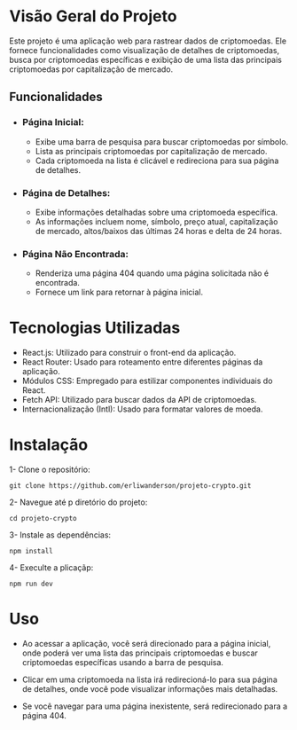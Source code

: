 # Visão Geral do Projeto
Este projeto é uma aplicação web para rastrear dados de criptomoedas. Ele fornece funcionalidades como visualização de detalhes de criptomoedas, busca por criptomoedas específicas e exibição de uma lista das principais criptomoedas por capitalização de mercado.

## Funcionalidades 

  - ### Página Inicial:

     - Exibe uma barra de pesquisa para buscar criptomoedas por símbolo.
     - Lista as principais criptomoedas por capitalização de mercado.
     - Cada criptomoeda na lista é clicável e redireciona para sua página de detalhes.

  - ### Página de Detalhes:
  
     - Exibe informações detalhadas sobre uma criptomoeda específica.
     - As informações incluem nome, símbolo, preço atual, capitalização de mercado, altos/baixos das últimas 24 horas e delta de 24 horas.
  
  - ### Página Não Encontrada:

     - Renderiza uma página 404 quando uma página solicitada não é encontrada.
     - Fornece um link para retornar à página inicial.

# Tecnologias Utilizadas
    
 - React.js: Utilizado para construir o front-end da aplicação.
 - React Router: Usado para roteamento entre diferentes páginas da aplicação.
 - Módulos CSS: Empregado para estilizar componentes individuais do React.
 - Fetch API: Utilizado para buscar dados da API de criptomoedas.
 - Internacionalização (Intl): Usado para formatar valores de moeda.


# Instalação

1- Clone o repositório:

    git clone https://github.com/erliwanderson/projeto-crypto.git
2- Navegue até p diretório do projeto:

    cd projeto-crypto

           
3- Instale as dependências:

    npm install     

4- Execulte a plicaçãp:

    npm run dev

# Uso

- Ao acessar a aplicação, você será direcionado para a página inicial, onde poderá ver uma lista das principais criptomoedas e buscar criptomoedas específicas usando a barra de pesquisa.

- Clicar em uma criptomoeda na lista irá redirecioná-lo para sua página de detalhes, onde você pode visualizar informações mais detalhadas.
- Se você navegar para uma página inexistente, será redirecionado para a página 404.
